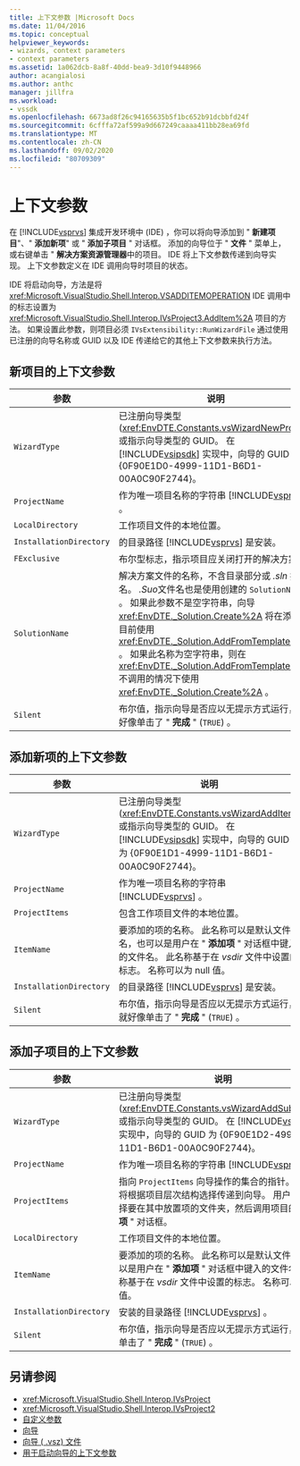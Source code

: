 ```yaml
---
title: 上下文参数 |Microsoft Docs
ms.date: 11/04/2016
ms.topic: conceptual
helpviewer_keywords:
- wizards, context parameters
- context parameters
ms.assetid: 1a062dcb-8a8f-40dd-bea9-3d10f9448966
author: acangialosi
ms.author: anthc
manager: jillfra
ms.workload:
- vssdk
ms.openlocfilehash: 6673ad8f26c94165635b5f1bc652b91dcbbfd24f
ms.sourcegitcommit: 6cfffa72af599a9d667249caaaa411bb28ea69fd
ms.translationtype: MT
ms.contentlocale: zh-CN
ms.lasthandoff: 09/02/2020
ms.locfileid: "80709309"
---
```

# <a name="context-parameters"></a>上下文参数
在 [!INCLUDE[vsprvs](../../code-quality/includes/vsprvs_md.md)] 集成开发环境中 (IDE) ，你可以将向导添加到 " **新建项目**"、" **添加新项**" 或 " **添加子项目** " 对话框。 添加的向导位于 " **文件** " 菜单上，或右键单击 " **解决方案资源管理器**中的项目。 IDE 将上下文参数传递到向导实现。 上下文参数定义在 IDE 调用向导时项目的状态。

 IDE 将启动向导，方法是将 <xref:Microsoft.VisualStudio.Shell.Interop.VSADDITEMOPERATION> IDE 调用中的标志设置为 <xref:Microsoft.VisualStudio.Shell.Interop.IVsProject3.AddItem%2A> 项目的方法。 如果设置此参数，则项目必须 `IVsExtensibility::RunWizardFile` 通过使用已注册的向导名称或 GUID 以及 IDE 传递给它的其他上下文参数来执行方法。

## <a name="context-parameters-for-new-project"></a>新项目的上下文参数

| 参数 | 说明 |
|-------------------------| - |
| `WizardType` | 已注册向导类型 (<xref:EnvDTE.Constants.vsWizardNewProject>) 或指示向导类型的 GUID。 在 [!INCLUDE[vsipsdk](../../extensibility/includes/vsipsdk_md.md)] 实现中，向导的 GUID 为 {0F90E1D0-4999-11D1-B6D1-00A0C90F2744}。 |
| `ProjectName` | 作为唯一项目名称的字符串 [!INCLUDE[vsprvs](../../code-quality/includes/vsprvs_md.md)] 。 |
| `LocalDirectory` | 工作项目文件的本地位置。 |
| `InstallationDirectory` | 的目录路径 [!INCLUDE[vsprvs](../../code-quality/includes/vsprvs_md.md)] 是安装。 |
| `FExclusive` | 布尔型标志，指示项目应关闭打开的解决方案。 |
| `SolutionName` | 解决方案文件的名称，不含目录部分或 *.sln* 扩展名。 *.Suo*文件名也是使用创建的 `SolutionName` 。 如果此参数不是空字符串，向导 <xref:EnvDTE._Solution.Create%2A> 将在添加项目前使用 <xref:EnvDTE._Solution.AddFromTemplate%2A> 。 如果此名称为空字符串，则在 <xref:EnvDTE._Solution.AddFromTemplate%2A> 不调用的情况下使用 <xref:EnvDTE._Solution.Create%2A> 。 |
| `Silent` | 布尔值，指示向导是否应以无提示方式运行，就好像单击了 " **完成** " (`TRUE`) 。 |

## <a name="context-parameters-for-add-new-item"></a>添加新项的上下文参数

| 参数 | 说明 |
|-------------------------| - |
| `WizardType` | 已注册向导类型 (<xref:EnvDTE.Constants.vsWizardAddItem>) 或指示向导类型的 GUID。 在 [!INCLUDE[vsipsdk](../../extensibility/includes/vsipsdk_md.md)] 实现中，向导的 GUID 为 {0F90E1D1-4999-11D1-B6D1-00A0C90F2744}。 |
| `ProjectName` | 作为唯一项目名称的字符串 [!INCLUDE[vsprvs](../../code-quality/includes/vsprvs_md.md)] 。 |
| `ProjectItems` | 包含工作项目文件的本地位置。 |
| `ItemName` | 要添加的项的名称。 此名称可以是默认文件名，也可以是用户在 " **添加项** " 对话框中键入的文件名。 此名称基于在 *vsdir* 文件中设置的标志。 名称可以为 null 值。 |
| `InstallationDirectory` | 的目录路径 [!INCLUDE[vsprvs](../../code-quality/includes/vsprvs_md.md)] 是安装。 |
| `Silent` | 布尔值，指示向导是否应以无提示方式运行，就好像单击了 " **完成** " (`TRUE`) 。 |

## <a name="context-parameters-for-add-sub-project"></a>添加子项目的上下文参数

| 参数 | 说明 |
|-------------------------| - |
| `WizardType` | 已注册向导类型 (<xref:EnvDTE.Constants.vsWizardAddSubProject>) 或指示向导类型的 GUID。 在 [!INCLUDE[vsipsdk](../../extensibility/includes/vsipsdk_md.md)] 实现中，向导的 GUID 为 {0F90E1D2-4999-11D1-B6D1-00A0C90F2744}。 |
| `ProjectName` | 作为唯一项目名称的字符串 [!INCLUDE[vsprvs](../../code-quality/includes/vsprvs_md.md)] 。 |
| `ProjectItems` | 指向 `ProjectItems` 向导操作的集合的指针。 此指针将根据项目层次结构选择传递到向导。 用户通常会选择要在其中放置项的文件夹，然后调用项目的 " **添加项** " 对话框。 |
| `LocalDirectory` | 工作项目文件的本地位置。 |
| `ItemName` | 要添加的项的名称。 此名称可以是默认文件名，也可以是用户在 " **添加项** " 对话框中键入的文件名。 此名称基于在 *vsdir* 文件中设置的标志。 名称可以为 null 值。 |
| `InstallationDirectory` | 安装的目录路径 [!INCLUDE[vsprvs](../../code-quality/includes/vsprvs_md.md)] 。 |
| `Silent` | 布尔值，指示向导是否应以无提示方式运行，就好像单击了 " **完成** " (`TRUE`) 。 |

## <a name="see-also"></a>另请参阅
- <xref:Microsoft.VisualStudio.Shell.Interop.IVsProject>
- <xref:Microsoft.VisualStudio.Shell.Interop.IVsProject2>
- [自定义参数](../../extensibility/internals/custom-parameters.md)
- [向导](../../extensibility/internals/wizards.md)
- [向导 ( .vsz) 文件](../../extensibility/internals/wizard-dot-vsz-file.md)
- [用于启动向导的上下文参数](https://msdn.microsoft.com/Library/051a10f4-9e45-4604-b344-123044f33a24)
